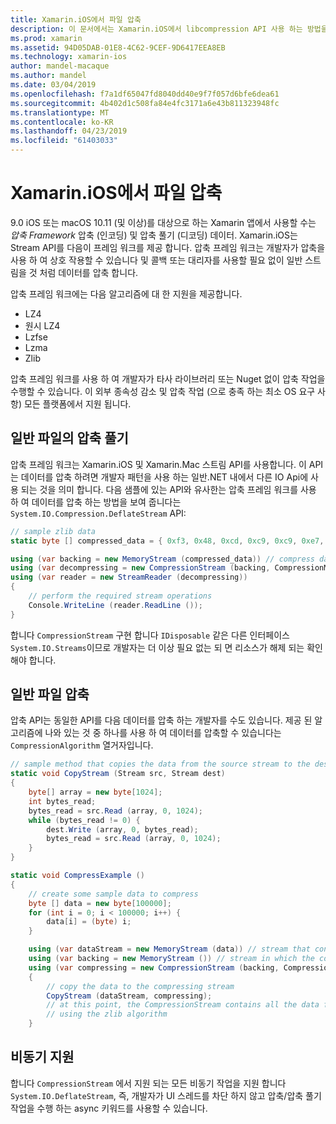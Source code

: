 ```yaml
---
title: Xamarin.iOS에서 파일 압축
description: 이 문서에서는 Xamarin.iOS에서 libcompression API 사용 하는 방법을 설명 합니다. Deflating, 값, 설명 및 다양 한 알고리즘을 지원 합니다.
ms.prod: xamarin
ms.assetid: 94D05DAB-01E8-4C62-9CEF-9D6417EEA8EB
ms.technology: xamarin-ios
author: mandel-macaque
ms.author: mandel
ms.date: 03/04/2019
ms.openlocfilehash: f7a1df65047fd8040dd40e9f7f057d6bfe6dea61
ms.sourcegitcommit: 4b402d1c508fa84e4fc3171a6e43b811323948fc
ms.translationtype: MT
ms.contentlocale: ko-KR
ms.lasthandoff: 04/23/2019
ms.locfileid: "61403033"
---
```

# <a name="file-compression-in-xamarinios"></a>Xamarin.iOS에서 파일 압축

9.0 iOS 또는 macOS 10.11 (및 이상)를 대상으로 하는 Xamarin 앱에서 사용할 수는 _압축 Framework_ 압축 (인코딩) 및 압축 풀기 (디코딩) 데이터. Xamarin.iOS는 Stream API를 다음이 프레임 워크를 제공 합니다. 압축 프레임 워크는 개발자가 압축을 사용 하 여 상호 작용할 수 있습니다 및 콜백 또는 대리자를 사용할 필요 없이 일반 스트림을 것 처럼 데이터를 압축 합니다.

압축 프레임 워크에는 다음 알고리즘에 대 한 지원을 제공합니다.

* LZ4
* 원시 LZ4
* Lzfse
* Lzma
* Zlib

압축 프레임 워크를 사용 하 여 개발자가 타사 라이브러리 또는 Nuget 없이 압축 작업을 수행할 수 있습니다. 이 외부 종속성 감소 및 압축 작업 (으로 충족 하는 최소 OS 요구 사항) 모든 플랫폼에서 지원 됩니다.

## <a name="general-file-decompression"></a>일반 파일의 압축 풀기

압축 프레임 워크는 Xamarin.iOS 및 Xamarin.Mac 스트림 API를 사용합니다. 이 API는 데이터를 압축 하려면 개발자 패턴을 사용 하는 일반.NET 내에서 다른 IO Api에 사용 되는 것을 의미 합니다. 다음 샘플에 있는 API와 유사한는 압축 프레임 워크를 사용 하 여 데이터를 압축 하는 방법을 보여 줍니다는 `System.IO.Compression.DeflateStream` API:

```csharp
// sample zlib data
static byte [] compressed_data = { 0xf3, 0x48, 0xcd, 0xc9, 0xc9, 0xe7, 0x02, 0x00 };

using (var backing = new MemoryStream (compressed_data)) // compress data to read
using (var decompressing = new CompressionStream (backing, CompressionMode.Decompress, CompressionAlgorithm.Zlib)) // create decompression stream with the correct algorithm
using (var reader = new StreamReader (decompressing))
{
    // perform the required stream operations
    Console.WriteLine (reader.ReadLine ());
}
```

합니다 `CompressionStream` 구현 합니다 `IDisposable` 같은 다른 인터페이스 `System.IO.Streams`이므로 개발자는 더 이상 필요 없는 되 면 리소스가 해제 되는 확인 해야 합니다.

## <a name="general-file-compression"></a>일반 파일 압축

압축 API는 동일한 API를 다음 데이터를 압축 하는 개발자를 수도 있습니다. 제공 된 알고리즘에 나와 있는 것 중 하나를 사용 하 여 데이터를 압축할 수 있습니다는 `CompressionAlgorithm` 열거자입니다.

```csharp
// sample method that copies the data from the source stream to the destination stream
static void CopyStream (Stream src, Stream dest)
{
    byte[] array = new byte[1024];
    int bytes_read;
    bytes_read = src.Read (array, 0, 1024);
    while (bytes_read != 0) {
        dest.Write (array, 0, bytes_read);
        bytes_read = src.Read (array, 0, 1024);
    }
}

static void CompressExample ()
{
    // create some sample data to compress
    byte [] data = new byte[100000];
    for (int i = 0; i < 100000; i++) {
        data[i] = (byte) i;
    }

    using (var dataStream = new MemoryStream (data)) // stream that contains the data to compress
    using (var backing = new MemoryStream ()) // stream in which the compress data will be written
    using (var compressing = new CompressionStream (backing, CompressionMode.Compress, CompressionAlgorithm.Zlib, true))
    {
        // copy the data to the compressing stream
        CopyStream (dataStream, compressing);
        // at this point, the CompressionStream contains all the data from the dataStream but compressed
        // using the zlib algorithm
    }
```

## <a name="async-support"></a>비동기 지원

합니다 `CompressionStream` 에서 지원 되는 모든 비동기 작업을 지원 합니다 `System.IO.DeflateStream`, 즉, 개발자가 UI 스레드를 차단 하지 않고 압축/압축 풀기 작업을 수행 하는 async 키워드를 사용할 수 있습니다.